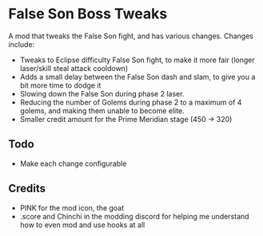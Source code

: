 # False Son Boss Tweaks

A mod that tweaks the False Son fight, and has various changes. Changes include:

- Tweaks to Eclipse difficulty False Son fight, to make it more fair (longer laser/skill steal attack cooldown)
- Adds a small delay between the False Son dash and slam, to give you a bit more time to dodge it
- Slowing down the False Son during phase 2 laser. 
- Reducing the number of Golems during phase 2 to a maximum of 4 golems, and making them unable to become elite.
- Smaller credit amount for the Prime Meridian stage (450 -> 320)

## Todo
- Make each change configurable

## Credits
- PlNK for the mod icon, the goat
- .score and Chinchi in the modding discord for helping me understand how to even mod and use hooks at all